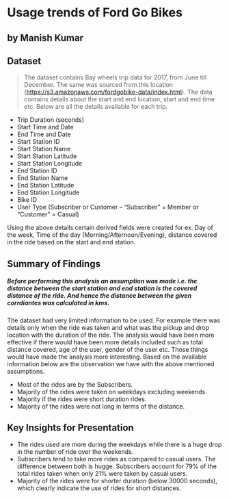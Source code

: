 # Usage trends of Ford Go Bikes
## by Manish Kumar


## Dataset

> The dataset contains Bay wheels trip data for 2017, from June till December. The same was sourced from this location (https://s3.amazonaws.com/fordgobike-data/index.html). The data contains details about the start and end location, start and end time etc. Below are all the details available for each trip.

* Trip Duration (seconds)
* Start Time and Date
* End Time and Date
* Start Station ID
* Start Station Name
* Start Station Latitude
* Start Station Longitude
* End Station ID
* End Station Name
* End Station Latitude
* End Station Longitude
* Bike ID
* User Type (Subscriber or Customer – “Subscriber” = Member or “Customer” = Casual)

Using the above details certain derived fields were created for ex. Day of the week, Time of the day (Morning/Afternoon/Evening), distance covered in the ride based on the start and end station.

## Summary of Findings

##### Before performing this analysis an assumption was made i.e. the distance between the start station and end station is the covered distance of the ride. And hence the distance between the given corrdiantes was calculated in kms.

The dataset had very limited information to be used. For example there was details only when the ride was taken and what was the pickup and drop location with the duration of the ride. The analysis would have been more effective if there would have been more details included such as total distance covered, age of the user, gender of the user etc. Those things would have made the analysis more interesting. 
Based on the available information below are the observation we have with the above mentioned assumptions.

* Most of the rides are by the Subscribers.
* Majority of the rides were taken on weekdays excluding weekends.
* Majority if the rides were short duration rides.
* Majority of the rides were not long in terms of the distance.


## Key Insights for Presentation

* The rides used are more during the weekdays while there is a huge drop in the number of ride over the weekends.
* Subscribers tend to take more rides as compared to casual users. The difference between both is hugge. Subscribers account for 79% of the total rides taken when only 21% were taken by casual users.
* Majority of the rides were for shorter duration (below 30000 seconds), which clearly indicate the use of rides for short distances.
